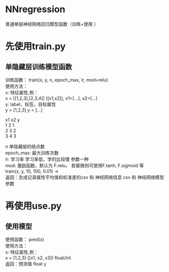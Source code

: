 # NNregression
普通单层神经网络回归模型函数（训练+使用 ）


# 先使用train.py
单隐藏层训练模型函数
----------------
训练函数：  train(x, y, n, epoch_max, lr, mod=relu)  
使用方法：  
x: 特征属性,例：   
x = [[1,2,3],[2,3,4]]  ([x1,x2]), x1=[...], x2=[...]  
y: label，标签，目标属性  
y = [1,2,3]     y = [...]  
  
x1   x2   y  
1    2    1  
2    3    2  
3    4    3  
  
n 单隐藏层的结点数  
epoch_max: 最大训练次数  
lr: 学习率 学习率低，学的比较慢 参数一种  
mod: 激励函数，默认为 F.relu， 若替换则可使用F.tanh, F.sigmoid 等  
train(x, y, 10, 100, 0.01) ->   
返回：生成记录属性平均值和标准差的csv  和 神经网络信息 csv 和 神经网络模型参数  
  
# 再使用use.py
使用模型  
----------------
使用函数： pred(x)  
使用方法：  
x: 特征属性,例：    
x = [1,2,3]     ([x1, x2, x3]) float/int  
返回：预测值 float y  
